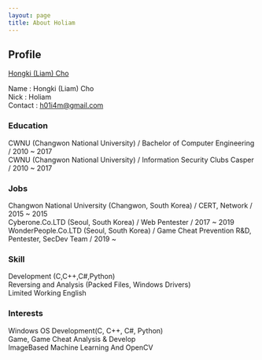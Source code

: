 ```yaml
---
layout: page
title: About Holiam
---
```


## Profile

<div class="LI-profile-badge"  data-version="v1" data-size="medium" data-locale="ko_KR" data-type="horizontal" data-theme="light" data-vanity="hongki-liam-cho-1022b1174"><a class="LI-simple-link" href='https://kr.linkedin.com/in/hongki-liam-cho-1022b1174?trk=profile-badge'>Hongki (Liam) Cho</a></div>

Name : Hongki (Liam) Cho  
Nick : Holiam  
Contact : h01i4m@gmail.com  


### Education

CWNU (Changwon National University) / Bachelor of Computer Engineering / 2010 ~ 2017  
CWNU (Changwon National University) / Information Security Clubs Casper / 2010 ~ 2017  

### Jobs

Changwon National University (Changwon, South Korea) / CERT, Network / 2015 ~ 2015  
Cyberone.Co.LTD (Seoul, South Korea) / Web Pentester / 2017 ~ 2019  
WonderPeople.Co.LTD (Seoul, South Korea) / Game Cheat Prevention R&D, Pentester, SecDev Team  / 2019 ~  

### Skill

Development (C,C++,C#,Python)  
Reversing and Analysis (Packed Files, Windows Drivers)  
Limited Working English  

### Interests

Windows OS
Development(C, C++, C#, Python)  
Game, Game Cheat Analysis & Develop  
ImageBased Machine Learning And OpenCV  



